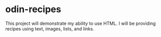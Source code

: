 # odin-recipes

This project will demonstrate my ability to use HTML. I will be providing recipes using text, images, lists, and links. 